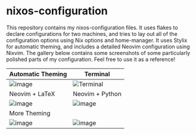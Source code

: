 # nixos-configuration
This repository contains my nixos-configuration files. It uses flakes to declare configurations for two machines, and tries to lay out all of the configuration options using Nix options and home-manager. It uses Stylix for automatic theming, and includes a detailed Neovim configuration using Nixvim. The gallery below contains some screenshots of some particularly polished parts of my configuration. Feel free to use it as a reference!

| Automatic Theming | Terminal |
|---------------|---------------|
| ![image](https://github.com/user-attachments/assets/c3671dcf-3a87-4d50-966b-3f8eb4c965a8) | ![Terminal](https://github.com/user-attachments/assets/0d7de0bb-009c-4950-8e21-b2d998d7b535) |
| Neovim + LaTeX | Neovim + Python |
|![image](https://github.com/user-attachments/assets/94948921-a8fa-40ad-a4b5-55053202a9d2)|![image](https://github.com/user-attachments/assets/b1741938-c45a-47b6-aa68-6c040fcc4faa)|
|More Theming| |
|![image](https://github.com/user-attachments/assets/585d7e47-d805-4a0c-97ee-83dbcca0f3af) |![image](https://github.com/user-attachments/assets/7b92ab5e-512f-44f2-ba2f-bbd4858ef8e9)|

